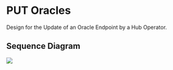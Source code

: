 # PUT Oracles

Design for the Update of an Oracle Endpoint by a Hub Operator.
    
## Sequence Diagram

![]("mojaloop-technical-overview/account-lookup-service/assets/diagrams/sequence/seq-acct-lookup-admin-put-oracle-7.3.3.puml")


